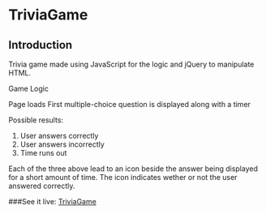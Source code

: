 # TriviaGame



Introduction
-------------
Trivia game made using JavaScript for the logic and jQuery to manipulate HTML.

Game Logic

Page loads
First multiple-choice question is displayed along with a timer

Possible results:
1. User answers correctly
2. User answers incorrectly
3. Time runs out

Each of the three above lead to an icon beside the answer being displayed for a short amount of time. The icon indicates wether or not the user answered correctly.

###See it live: [TriviaGame](https://mehdicode.github.io/TriviaGame/)



